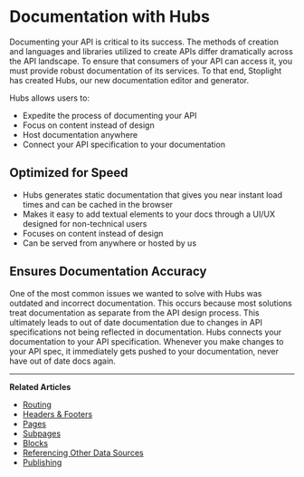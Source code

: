 # Documentation with Hubs

Documenting your API is critical to its success. The methods of creation and languages and libraries utilized to create APIs differ dramatically across the API landscape. To ensure that consumers of your API can access it, you must provide robust documentation of its services. To that end, Stoplight has created Hubs, our new documentation editor and generator. 

Hubs allows users to:
- Expedite the process of documenting your API
- Focus on content instead of design 
- Host documentation anywhere
- Connect your API specification to your documentation

## Optimized for Speed 
- Hubs generates static documentation that gives you near instant load times and can be cached in the browser  
- Makes it easy to add textual elements to your docs through a UI/UX designed for non-technical users 
- Focuses on content instead of design
- Can be served from anywhere or hosted by us 

## Ensures Documentation Accuracy  

One of the most common issues we wanted to solve with Hubs was outdated and incorrect documentation. This occurs because most solutions treat documentation as separate from the API design process. This ultimately leads to out of date documentation due to changes in API specifications not being reflected in documentation. Hubs connects your documentation to your API specification. Whenever you make changes to your API spec, it immediately gets pushed to your documentation, never have out of date docs again. 


---
**Related Articles**
- [Routing](/documentation/getting-started/routing)
- [Headers & Footers](/documentation/getting-started/header-footer)
- [Pages](/documentation/getting-started/pages)
- [Subpages](/documentation/getting-started/subpages)
- [Blocks](/documentation/blocks)
- [Referencing Other Data Sources](/documentation/referencing-other-data-sources)
- [Publishing](/documentation/publishing)
